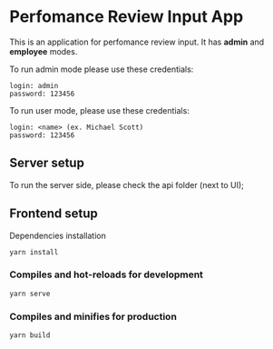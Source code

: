 # Perfomance Review Input App
This is an application for perfomance review input. 
It has **admin** and **employee** modes.

To run admin mode please use these credentials:
```
login: admin
password: 123456
```
To run user mode, please use these credentials:
```
login: <name> (ex. Michael Scott)
password: 123456
```

## Server setup
To run the server side, please check the api folder (next to UI);

## Frontend setup
Dependencies installation
```
yarn install
```

### Compiles and hot-reloads for development
```
yarn serve
```

### Compiles and minifies for production
```
yarn build
```
